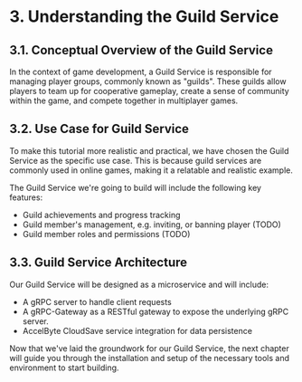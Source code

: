 # 3. Understanding the Guild Service

## 3.1. Conceptual Overview of the Guild Service

In the context of game development, a Guild Service is responsible for managing player groups,
commonly known as "guilds". These guilds allow players to team up for cooperative gameplay, 
create a sense of community within the game, and compete together in multiplayer games.

## 3.2. Use Case for Guild Service

To make this tutorial more realistic and practical, 
we have chosen the Guild Service as the specific use case. This is because guild services are commonly used in online games, making it a relatable and realistic example.

The Guild Service we're going to build will include the following key features:

- Guild achievements and progress tracking
- Guild member's management, e.g. inviting, or banning player (TODO)
- Guild member roles and permissions (TODO)

## 3.3. Guild Service Architecture

Our Guild Service will be designed as a microservice and will include:

- A gRPC server to handle client requests
- A gRPC-Gateway as a RESTful gateway to expose the underlying gRPC server.
- AccelByte CloudSave service integration for data persistence

Now that we've laid the groundwork for our Guild Service, the next chapter will guide you 
through the installation and setup of the necessary tools and environment to start building.